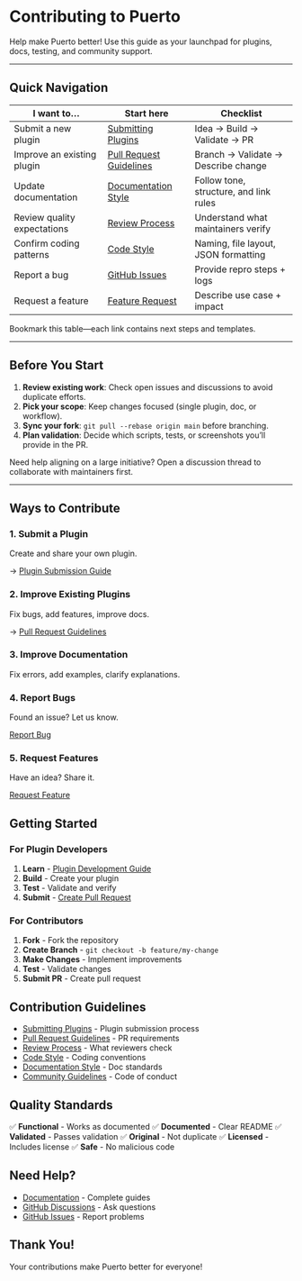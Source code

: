# Contributing to Puerto

Help make Puerto better! Use this guide as your launchpad for plugins, docs, testing, and community support.

---

## Quick Navigation

| I want to… | Start here | Checklist |
|------------|------------|-----------|
| Submit a new plugin | [Submitting Plugins](submitting-plugins.md) | Idea → Build → Validate → PR |
| Improve an existing plugin | [Pull Request Guidelines](pull-request-guidelines.md) | Branch → Validate → Describe change |
| Update documentation | [Documentation Style](documentation-style.md) | Follow tone, structure, and link rules |
| Review quality expectations | [Review Process](review-process.md) | Understand what maintainers verify |
| Confirm coding patterns | [Code Style](code-style.md) | Naming, file layout, JSON formatting |
| Report a bug | [GitHub Issues](https://github.com/bandofai/puerto/issues/new) | Provide repro steps + logs |
| Request a feature | [Feature Request](https://github.com/bandofai/puerto/issues/new) | Describe use case + impact |

Bookmark this table—each link contains next steps and templates.

---

## Before You Start

1. **Review existing work**: Check open issues and discussions to avoid duplicate efforts.
2. **Pick your scope**: Keep changes focused (single plugin, doc, or workflow).
3. **Sync your fork**: `git pull --rebase origin main` before branching.
4. **Plan validation**: Decide which scripts, tests, or screenshots you’ll provide in the PR.

Need help aligning on a large initiative? Open a discussion thread to collaborate with maintainers first.

---

## Ways to Contribute

### 1. Submit a Plugin
Create and share your own plugin.

→ [Plugin Submission Guide](submitting-plugins.md)

### 2. Improve Existing Plugins
Fix bugs, add features, improve docs.

→ [Pull Request Guidelines](pull-request-guidelines.md)

### 3. Improve Documentation
Fix errors, add examples, clarify explanations.

### 4. Report Bugs
Found an issue? Let us know.

[Report Bug](https://github.com/bandofai/puerto/issues/new)

### 5. Request Features
Have an idea? Share it.

[Request Feature](https://github.com/bandofai/puerto/issues/new)

## Getting Started

### For Plugin Developers

1. **Learn** - [Plugin Development Guide](../plugin-development/quickstart.md)
2. **Build** - Create your plugin
3. **Test** - Validate and verify
4. **Submit** - [Create Pull Request](submitting-plugins.md)

### For Contributors

1. **Fork** - Fork the repository
2. **Create Branch** - `git checkout -b feature/my-change`
3. **Make Changes** - Implement improvements
4. **Test** - Validate changes
5. **Submit PR** - Create pull request

## Contribution Guidelines

- [Submitting Plugins](submitting-plugins.md) - Plugin submission process
- [Pull Request Guidelines](pull-request-guidelines.md) - PR requirements
- [Review Process](review-process.md) - What reviewers check
- [Code Style](code-style.md) - Coding conventions
- [Documentation Style](documentation-style.md) - Doc standards
- [Community Guidelines](community-guidelines.md) - Code of conduct

## Quality Standards

✅ **Functional** - Works as documented
✅ **Documented** - Clear README
✅ **Validated** - Passes validation
✅ **Original** - Not duplicate
✅ **Licensed** - Includes license
✅ **Safe** - No malicious code

## Need Help?

- [Documentation](../README.md) - Complete guides
- [GitHub Discussions](https://github.com/bandofai/puerto/discussions) - Ask questions
- [GitHub Issues](https://github.com/bandofai/puerto/issues) - Report problems

## Thank You\!

Your contributions make Puerto better for everyone\!
